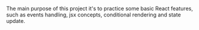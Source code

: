 The main purpose of this project it's to practice some basic React features, such as events handling, jsx concepts, conditional rendering and state update.
